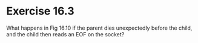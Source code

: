 # Exercise 16.3
What happens in Fig 16.10 if the parent dies unexpectedly before the child, and the child then reads an EOF on the socket?
